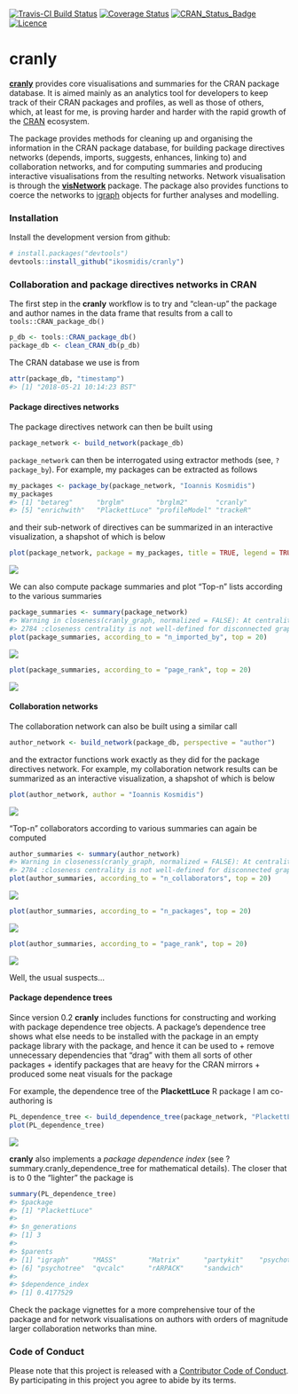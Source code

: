 <!-- README.md is generated from README.Rmd. Please edit that file -->
[![Travis-CI Build
Status](https://travis-ci.org/ikosmidis/cranly.svg?branch=master)](https://travis-ci.org/ikosmidis/cranly)
[![Coverage
Status](https://img.shields.io/codecov/c/github/ikosmidis/cranly/master.svg)](https://codecov.io/github/ikosmidis/cranly?branch=master)
[![CRAN\_Status\_Badge](https://www.r-pkg.org/badges/version/cranly)](https://cran.r-project.org/package=cranly)
[![Licence](https://img.shields.io/badge/licence-GPL--3-blue.svg)](https://www.gnu.org/licenses/gpl-3.0.en.html)

cranly
======

[**cranly**](https://github.com/ikosmidis/cranly) provides core
visualisations and summaries for the CRAN package database. It is aimed
mainly as an analytics tool for developers to keep track of their CRAN
packages and profiles, as well as those of others, which, at least for
me, is proving harder and harder with the rapid growth of the
[CRAN](https://cran.r-project.org) ecosystem.

The package provides methods for cleaning up and organising the
information in the CRAN package database, for building package
directives networks (depends, imports, suggests, enhances, linking to)
and collaboration networks, and for computing summaries and producing
interactive visualisations from the resulting networks. Network
visualisation is through the
[**visNetwork**](https://CRAN.R-project.org/package=visNetwork) package.
The package also provides functions to coerce the networks to
[igraph](https://CRAN.R-project.org/package=igraph) objects for further
analyses and modelling.

### Installation

Install the development version from github:

``` r
# install.packages("devtools")
devtools::install_github("ikosmidis/cranly")
```

### Collaboration and package directives networks in CRAN

The first step in the **cranly** workflow is to try and “clean-up” the
package and author names in the data frame that results from a call to
`tools::CRAN_package_db()`

``` r
p_db <- tools::CRAN_package_db()
package_db <- clean_CRAN_db(p_db)
```

The CRAN database we use is from

``` r
attr(package_db, "timestamp")
#> [1] "2018-05-21 10:14:23 BST"
```

#### Package directives networks

The package directives network can then be built using

``` r
package_network <- build_network(package_db)
```

`package_network` can then be interrogated using extractor methods (see,
`?package_by`). For example, my packages can be extracted as follows

``` r
my_packages <- package_by(package_network, "Ioannis Kosmidis")
my_packages
#> [1] "betareg"      "brglm"        "brglm2"       "cranly"      
#> [5] "enrichwith"   "PlackettLuce" "profileModel" "trackeR"
```

and their sub-network of directives can be summarized in an interactive
visualization, a shapshot of which is below

``` r
plot(package_network, package = my_packages, title = TRUE, legend = TRUE)
```

![](README_files/README-unnamed-chunk-6-1.png)

We can also compute package summaries and plot “Top-n” lists according
to the various summaries

``` r
package_summaries <- summary(package_network)
#> Warning in closeness(cranly_graph, normalized = FALSE): At centrality.c:
#> 2784 :closeness centrality is not well-defined for disconnected graphs
plot(package_summaries, according_to = "n_imported_by", top = 20)
```

![](README_files/README-unnamed-chunk-7-1.png)

``` r
plot(package_summaries, according_to = "page_rank", top = 20)
```

![](README_files/README-unnamed-chunk-7-2.png)

#### Collaboration networks

The collaboration network can also be built using a similar call

``` r
author_network <- build_network(package_db, perspective = "author")
```

and the extractor functions work exactly as they did for the package
directives network. For example, my collaboration network results can be
summarized as an interactive visualization, a shapshot of which is below

``` r
plot(author_network, author = "Ioannis Kosmidis")
```

![](README_files/README-unnamed-chunk-9-1.png)

“Top-n” collaborators according to various summaries can again be
computed

``` r
author_summaries <- summary(author_network)
#> Warning in closeness(cranly_graph, normalized = FALSE): At centrality.c:
#> 2784 :closeness centrality is not well-defined for disconnected graphs
plot(author_summaries, according_to = "n_collaborators", top = 20)
```

![](README_files/README-unnamed-chunk-10-1.png)

``` r
plot(author_summaries, according_to = "n_packages", top = 20)
```

![](README_files/README-unnamed-chunk-10-2.png)

``` r
plot(author_summaries, according_to = "page_rank", top = 20)
```

![](README_files/README-unnamed-chunk-10-3.png)

Well, the usual suspects…

#### Package dependence trees

Since version 0.2 **cranly** includes functions for constructing and
working with package dependence tree objects. A package’s dependence
tree shows what else needs to be installed with the package in an empty
package library with the package, and hence it can be used to + remove
unnecessary dependencies that “drag” with them all sorts of other
packages + identify packages that are heavy for the CRAN mirrors +
produced some neat visuals for the package

For example, the dependence tree of the **PlackettLuce** R package I am
co-authoring is

``` r
PL_dependence_tree <- build_dependence_tree(package_network, "PlackettLuce")
plot(PL_dependence_tree)
```

![](README_files/README-unnamed-chunk-11-1.png)

**cranly** also implements a *package dependence index* (see
?summary.cranly\_dependence\_tree for mathematical details). The closer
that is to 0 the “lighter” the package is

``` r
summary(PL_dependence_tree)
#> $package
#> [1] "PlackettLuce"
#> 
#> $n_generations
#> [1] 3
#> 
#> $parents
#> [1] "igraph"      "MASS"        "Matrix"      "partykit"    "psychotools"
#> [6] "psychotree"  "qvcalc"      "rARPACK"     "sandwich"   
#> 
#> $dependence_index
#> [1] 0.4177529
```

Check the package vignettes for a more comprehensive tour of the package
and for network visualisations on authors with orders of magnitude
larger collaboration networks than mine.

### Code of Conduct

Please note that this project is released with a [Contributor Code of
Conduct](CONDUCT.md). By participating in this project you agree to
abide by its terms.
